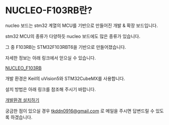 # NUCLEO-F103RB란?

nucleo 보드는 stm32 계열의 MCU를 기반으로 만들어진 개발 & 확장 보드입니다.

stm32 MCU의 종류가 다양하듯 nucleo 보드에도 많은 종류가 있습니다.

그 중 F103RB는 STM32F103RBT6을 기반으로 만들어졌습니다.

자세한 정보는 아래 링크에서 얻으실 수 있습니다.

[NUCLEO_F103RB](http://www.st.com/en/evaluation-tools/nucleo-f103rb.html#design-scroll)

개발 환경은 Keil의 uVision5와 STM32CubeMX를 사용합니다.

설치 방법은 아래 링크를 참조해 주시기 바랍니다.

[개발환경 설치하기](http://www.instructables.com/id/STM32F103-Getting-started/)

궁금한 점이 있으실 경우 tkddn0916@gmail.com 로 메일을 주시면 답변드릴 수 있도록 하겠습니다.
